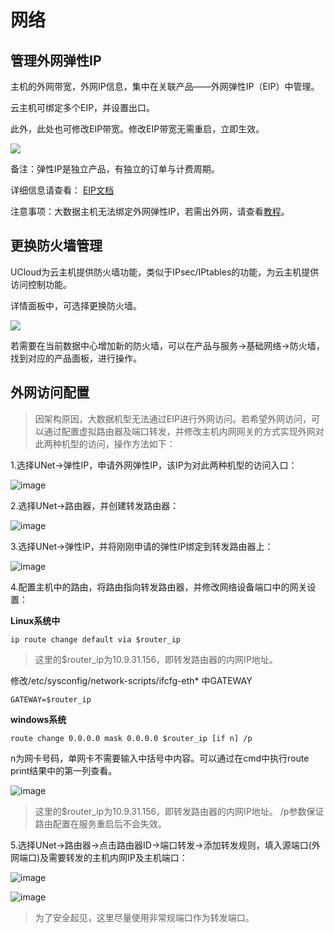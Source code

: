 

# 网络

## 管理外网弹性IP

主机的外网带宽，外网IP信息，集中在关联产品——外网弹性IP（EIP）中管理。

云主机可绑定多个EIP，并设置出口。

此外，此处也可修改EIP带宽。修改EIP带宽无需重启，立即生效。

![](/images/guide/common05.png)

备注：弹性IP是独立产品，有独立的订单与计费周期。

详细信息请查看： [EIP文档](/network/unet/eip)

注意事项：大数据主机无法绑定外网弹性IP，若需出外网，请查看[教程](#外网访问配置)。

## 更换防火墙管理

UCloud为云主机提供防火墙功能，类似于IPsec/IPtables的功能，为云主机提供访问控制功能。

详情面板中，可选择更换防火墙。

![](/images/guide/common04.png)

若需要在当前数据中心增加新的防火墙，可以在产品与服务-\>基础网络-\>防火墙，找到对应的产品面板，进行操作。


## 外网访问配置

> 因架构原因，大数据机型无法通过EIP进行外网访问。若希望外网访问，可以通过配置虚拟路由器及端口转发，并修改主机内网网关的方式实现外网对此两种机型的访问，操作方法如下：

1.选择UNet-\>弹性IP，申请外网弹性IP，该IP为对此两种机型的访问入口：

![image](/images/bigdata1.png)

2.选择UNet-\>路由器，并创建转发路由器：

![image](/images/bigdata2.png)

3.选择UNet-\>弹性IP，并将刚刚申请的弹性IP绑定到转发路由器上：

![image](/images/bigdata3.png)

4.配置主机中的路由，将路由指向转发路由器，并修改网络设备端口中的网关设置：

**Linux系统中**

```
ip route change default via $router_ip
```

> 这里的$router\_ip为10.9.31.156，即转发路由器的内网IP地址。

修改/etc/sysconfig/network-scripts/ifcfg-eth\* 中GATEWAY

```
GATEWAY=$router_ip
```

**windows系统**

```
route change 0.0.0.0 mask 0.0.0.0 $router_ip [if n] /p
```

n为网卡号码，单网卡不需要输入中括号中内容。可以通过在cmd中执行route print结果中的第一列查看。

![image](/images/route_print.jpg)


> 这里的$router\_ip为10.9.31.156，即转发路由器的内网IP地址。 /p参数保证路由配置在服务重启后不会失效。

5.选择UNet-\>路由器-\>点击路由器ID-\>端口转发-\>添加转发规则，填入源端口(外网端口)及需要转发的主机内网IP及主机端口：

![image](/images/bigdata4.png)

![image](/images/bigdata5.png)

> 为了安全起见，这里尽量使用非常规端口作为转发端口。
